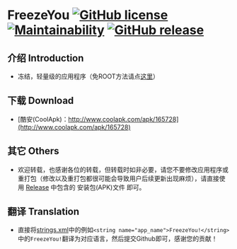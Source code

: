# FreezeYou  [![GitHub license](https://img.shields.io/badge/license-MIT-brightgreen.svg)](https://github.com/Playhi/FreezeYou/blob/master/LICENSE) [![Maintainability](https://api.codeclimate.com/v1/badges/727a63c38deeadb0c468/maintainability)](https://codeclimate.com/github/Playhi/FreezeYou/maintainability) [![GitHub release](https://img.shields.io/github/release/Playhi/FreezeYou.svg)](https://github.com/Playhi/FreezeYou/releases)
## 介绍 Introduction
* 冻结，轻量级的应用程序（免ROOT方法请点[这里](https://github.com/Playhi/FreezeYou/wiki/%E5%85%8DROOT%E4%BD%BF%E7%94%A8)）
## 下载 Download
* [酷安(CoolApk)：http://www.coolapk.com/apk/165728](http://www.coolapk.com/apk/165728)
## 其它 Others
* 欢迎转载，也感谢各位的转载，但转载时如非必要，请您不要修改应用程序或重打包（修改以及重打包都很可能会导致用户后续更新出现麻烦），请直接使用 [Release](https://github.com/Playhi/FreezeYou/releases) 中包含的 安装包(APK)文件 即可。
## 翻译 Translation
* 直接将[strings.xml](https://github.com/Playhi/FreezeYou/blob/master/app/src/main/res/values/strings.xml)中的例如`<string name="app_name">FreezeYou!</string>`中的`FreezeYou!`翻译为对应语言，然后提交Github即可，感谢您的贡献！
